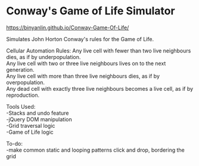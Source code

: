# Conway's Game of Life Simulator

https://binyanlin.github.io/Conway-Game-Of-Life/

Simulates John Horton Conway's rules for the Game of Life.

Cellular Automation Rules:
Any live cell with fewer than two live neighbours dies, as if by underpopulation.  
Any live cell with two or three live neighbours lives on to the next generation.  
Any live cell with more than three live neighbours dies, as if by overpopulation.  
Any dead cell with exactly three live neighbours becomes a live cell, as if by reproduction.  

Tools Used:  
-Stacks and undo feature  
-jQuery DOM manipulation  
-Grid traversal logic  
-Game of Life logic  

To-do:  
-make common static and looping patterns click and drop, bordering the grid
